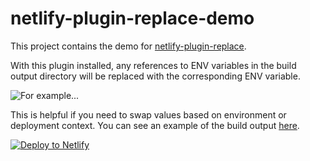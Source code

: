 # netlify-plugin-replace-demo

This project contains the demo for [netlify-plugin-replace](https://www.npmjs.com/package/@helloample/netlify-plugin-replace).

With this plugin installed, any references to ENV variables in the build output directory will be replaced with the corresponding ENV variable.

![For example...](https://rawcdn.githack.com/ample/netlify-plugin-replace-demo/87c632e2de9864f9d4ff4258a2d06c9a8273101b/example.png)

This is helpful if you need to swap values based on environment or deployment context. You can see an example of the build output [here](https://app.netlify.com/sites/netlify-plugin-replace-demo/deploys/5f4957037816aa0007cb879b).

[![Deploy to Netlify](https://www.netlify.com/img/deploy/button.svg)](https://app.netlify.com/start/deploy?repository=https://github.com/ample/netlify-plugin-replace-demo)
